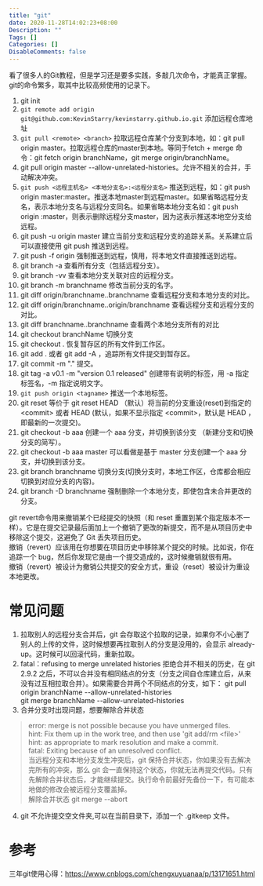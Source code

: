 ```yaml
---
title: "git"
date: 2020-11-28T14:02:23+08:00
Description: ""
Tags: []
Categories: []
DisableComments: false
---
```

看了很多人的Git教程，但是学习还是要多实践，多敲几次命令，才能真正掌握。<!--more-->git的命令繁多，取其中比较高频使用的记录下。  

1. git init 
2. ```git remote add origin git@github.com:KevinStarry/kevinstarry.github.io.git``` 添加远程仓库地址
3. ```git pull <remote> <branch>``` 拉取远程仓库某个分支到本地，如：git pull origin master。拉取远程仓库的master到本地。等同于fetch + merge 命令：git fetch origin branchName，git merge origin/branchName。
4. git pull origin master --allow-unrelated-histories。允许不相关的合并，手动解决冲突。
5. ```git push <远程主机名> <本地分支名>:<远程分支名>``` 推送到远程，如：git push origin master:master。推送本地master到远程master。如果省略远程分支名，表示本地分支名与远程分支同名。如果省略本地分支名如：git push origin :master，则表示删除远程分支master，因为这表示推送本地空分支给远程。  
6. git push -u origin master 建立当前分支和远程分支的追踪关系。关系建立后可以直接使用 git push 推送到远程。
7. git push -f origin 强制推送到远程，慎用，将本地文件直接推送到远程。
8. git branch -a 查看所有分支（包括远程分支）。
9. git branch -vv 查看本地分支关联对应的远程分支。
10. git branch -m branchname 修改当前分支的名字。
11. git diff origin/branchname..branchname 查看远程分支和本地分支的对比。
12. git diff origin/branchname..origin/branchname  查看远程分支和远程分支的对比。
13. git diff branchname..branchname 查看两个本地分支所有的对比
14. git checkout branchName 切换分支
15. git checkout . 恢复暂存区的所有文件到工作区。
16. git add . 或者 git add -A ，追踪所有文件提交到暂存区。
17. git commit -m "." 提交。
18. git tag -a v0.1 -m "version 0.1 released"  创建带有说明的标签，用 -a 指定标签名，-m 指定说明文字。
19. ```git push origin <tagname>``` 推送一个本地标签。
20. git reset 等价于 git reset HEAD （默认）将当前的分支重设(reset)到指定的\<commit> 或者 HEAD (默认，如果不显示指定 \<commit>，默认是 HEAD ，即最新的一次提交)。
21. git checkout -b aaa 创建一个 aaa 分支，并切换到该分支 （新建分支和切换分支的简写）。
22. git checkout -b aaa master  可以看做是基于 master 分支创建一个 aaa 分支，并切换到该分支。
23. git branch branchname 切换分支(切换分支时，本地工作区，仓库都会相应切换到对应分支的内容)。
24. git branch -D branchname 强制删除一个本地分支，即使包含未合并更改的分支。

git revert命令用来撤销某个已经提交的快照（和 reset 重置到某个指定版本不一样）。它是在提交记录最后面加上一个撤销了更改的新提交，而不是从项目历史中移除这个提交，这避免了 Git 丢失项目历史。  
撤销（revert）应该用在你想要在项目历史中移除某个提交的时候。比如说，你在追踪一个 bug，然后你发现它是由一个提交造成的，这时候撤销就很有用。  
撤销（revert）被设计为撤销公共提交的安全方式，重设（reset）被设计为重设本地更改。

# 常见问题
1. 拉取别人的远程分支合并后，git 会存取这个拉取的记录，如果你不小心删了别人的上传的文件，这时候想要再拉取别人的分支是没用的，会显示 already-up。这时候可以回滚代码，重新拉取。
2. fatal：refusing to merge unrelated histories 拒绝合并不相关的历史，在 git 2.9.2 之后，不可以合并没有相同结点的分支（分支之间自仓库建立后，从来没有过互相拉取合并）。如果需要合并两个不同结点的分支，如下：
git pull origin branchName --allow-unrelated-histories   
git merge branchName --allow-unrelated-histories  
3. 合并分支时出现问题，想要解除合并状态
> error: merge is not possible because you have unmerged files.  
> hint: Fix them up in the work tree, and then use 'git add/rm \<file>'  
> hint: as appropriate to mark resolution and make a commit.  
> fatal: Exiting because of an unresolved conflict.  
当远程分支和本地分支发生冲突后，git 保持合并状态，你如果没有去解决完所有的冲突，那么 git 会一直保持这个状态，你就无法再提交代码。只有先解除合并状态后，才能继续提交。执行命令前最好先备份一下，有可能本地做的修改会被远程分支覆盖掉。  
解除合并状态 git merge --abort 
4. git 不允许提交空文件夹,可以在当前目录下，添加一个 .gitkeep 文件。
# 参考
三年git使用心得：<https://www.cnblogs.com/chengxuyuanaa/p/13171651.html>

